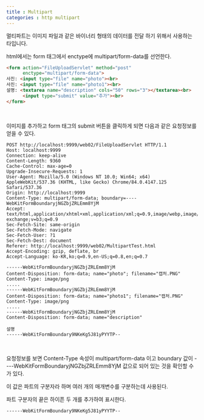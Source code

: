 ```yaml
---
title : Multipart
categories : http multipart
---
```


멀티파트는 이미지 파일과 같은 바이너리 형태의 데이터를 전달 하기 위해서 사용하는 타입니다. 

html에서는 form 태그에서 enctype에 multipart/form-data를 선언한다. 

~~~html 
<form action="FileUploadServlet" method="post"
      enctype="multipart/form-data">
사진: <input type="file" name="photo"><br> 
사진: <input type="file" name="photo1"><br> 
설명: <textarea name="description" cols="50" rows="3"></textarea><br>
      <input type="submit" value="추가"><br>
</form> 
~~~

<br>

이미지를 추가하고 form 태그의 submit 버튼을 클릭하게 되면  다음과 같은 요청정보를 얻을 수 있다. 

~~~
POST http://localhost:9999/web02/FileUploadServlet HTTP/1.1
Host: localhost:9999
Connection: keep-alive
Content-Length: 9360
Cache-Control: max-age=0
Upgrade-Insecure-Requests: 1
User-Agent: Mozilla/5.0 (Windows NT 10.0; Win64; x64) AppleWebKit/537.36 (KHTML, like Gecko) Chrome/84.0.4147.125 Safari/537.36
Origin: http://localhost:9999
Content-Type: multipart/form-data; boundary=----WebKitFormBoundaryjNGZbjZRLEmm8YjM
Accept: text/html,application/xhtml+xml,application/xml;q=0.9,image/webp,image/apng,*/*;q=0.8,application/signed-exchange;v=b3;q=0.9
Sec-Fetch-Site: same-origin
Sec-Fetch-Mode: navigate
Sec-Fetch-User: ?1
Sec-Fetch-Dest: document
Referer: http://localhost:9999/web02/MultipartTest.html
Accept-Encoding: gzip, deflate, br
Accept-Language: ko-KR,ko;q=0.9,en-US;q=0.8,en;q=0.7

------WebKitFormBoundaryjNGZbjZRLEmm8YjM
Content-Disposition: form-data; name="photo"; filename="캡처.PNG"
Content-Type: image/png
.....
------WebKitFormBoundaryjNGZbjZRLEmm8YjM
Content-Disposition: form-data; name="photo1"; filename="캡처.PNG"
Content-Type: image/png
.....
------WebKitFormBoundaryjNGZbjZRLEmm8YjM
Content-Disposition: form-data; name="description"

설명
------WebKitFormBoundary9NKeKg5J81yPYYTP--

~~~

<br>

요청정보를 보면 Content-Type 속성이  multipart/form-data 이고 boundary 값이 ----WebKitFormBoundaryjNGZbjZRLEmm8YjM 값으로 되어 있는 것을 확인할 수가 있다. 

이 값은 파트의 구분자라 하며 여러 개의 매개변수를 구분하는데 사용된다. 

파트 구분자의 끝은 하이픈 두 개를 추가하여 표시한다. 

~~~
------WebKitFormBoundary9NKeKg5J81yPYYTP--
~~~
